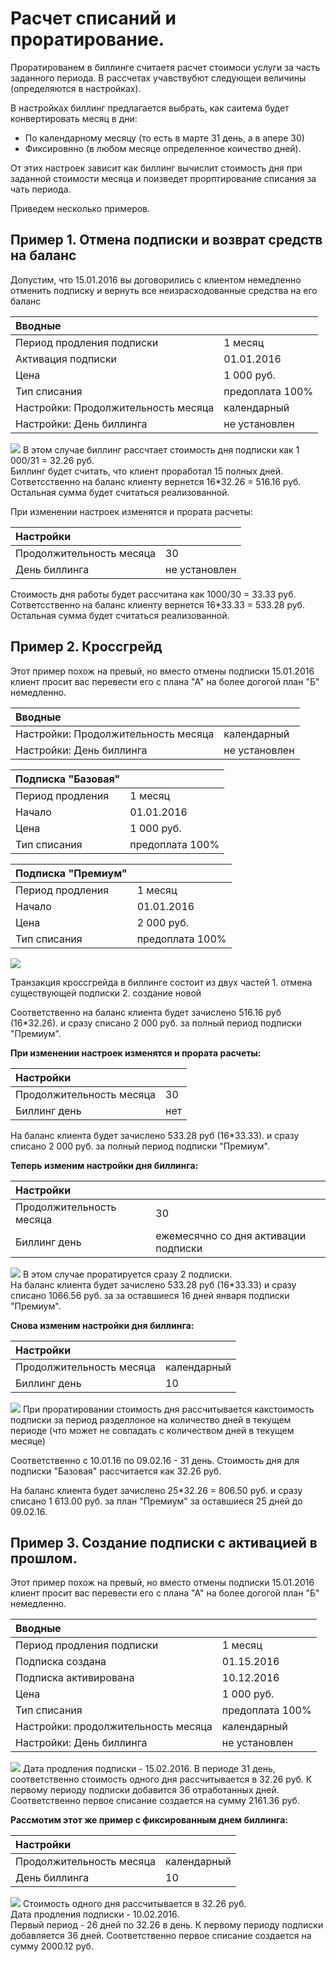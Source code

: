 # Расчет списаний и проратирование.

Проратированем в биллинге считаетя расчет стоимоси услуги за часть заданного периода. В рассчетах учавствубют следующеи величины \(определяются в настройках\).

В настройках биллинг предлагается выбрать, как саитема будет конвертировать месяц в дни:

* По календарному месяцу \(то есть в марте 31 день, а в апере 30\)
* Фиксировнно \(в любом месяце определенное коичество дней\). 

От этих настроек зависит как биллинг вычислит стоимость дня при заданной стоимости месяца и поизведет прорптирование списания за чать периода.

Приведем несколько примеров.

## Пример 1. Отмена подписки и возврат средств на баланс

Допустим, что 15.01.2016 вы договорились с клиентом немедленно отменить подписку и вернуть все неизрасходованные средства на его баланс

| Вводные |  |
| :--- | :--- |
| Период продления подписки | 1 месяц |
| Активация подписки | 01.01.2016 |
| Цена | 1 000 руб. |
| Тип списания | предоплата 100% |
| Настройки: Продолжительность месяца | календарный |
| Настройки: День биллинга | не установлен |

![](../assets/prorata-1.png) В этом случае биллинг рассчтает стоимость дня подписки как 1 000/31 = 32.26 руб.  
Биллинг будет считать, что клиент проработал 15 полных дней. Cответсственно на баланс клиенту вернется 16\*32.26 = 516.16 руб. Остальная сумма будет считаться реализованной.

При изменении настроек изменятся и прората расчеты:

| Настройки |  |
| :--- | :--- |
| Продолжительность месяца | 30 |
| День биллинга | не установлен |

Стоимость дня работы будет рассчитана как 1000/30 = 33.33 руб.  
Cответсственно на баланс клиенту вернется 16\*33.33 = 533.28 руб.  
Остальная сумма будет считаться реализованной.

## Пример 2. Кроссгрейд

Этот пример похож на превый, но вместо отмены подписки 15.01.2016 клиент просит вас перевести его с плана "А" на более догогой план "Б" немедленно.

| Вводные |  |
| :--- | :--- |
| Настройки: Продолжительность месяца | календарный |
| Настройки: День биллинга | не установлен |

| Подписка "Базовая" |  |
| :--- | :--- |
| Период продления | 1 месяц |
| Начало | 01.01.2016 |
| Цена | 1 000 руб. |
| Тип списания | предоплата 100% |

| Подписка "Премиум" |  |
| :--- | :--- |
| Период продления | 1 месяц |
| Начало | 01.01.2016 |
| Цена | 2 000 руб. |
| Тип списания | предоплата 100% |

![](../assets/prorata-2.png)

Транзакция кроссгрейда в биллинге состоит из двух частей 1. отмена существующей подписки 2. создание новой

Соответственно на баланс клиента будет зачислено 516.16 руб \(16\*32.26\). и сразу списано 2 000 руб. за полный период подписки "Премиум".

**При изменении настроек изменятся и прората расчеты:**

| Настройки |  |
| :--- | :--- |
| Продолжительность месяца | 30 |
| Биллинг день | нет |

На баланс клиента будет зачислено 533.28 руб \(16\*33.33\). и сразу списано 2 000 руб. за полный период подписки "Премиум".

**Теперь изменим настройки дня биллинга:**

| Настройки |  |
| :--- | :--- |
| Продолжительность месяца | 30 |
| Биллинг день | ежемесячно со дня активации подписки |

![](../assets/prorata-21.png) В этом случае проратируется сразу 2 подписки.  
На баланс клиента будет зачислено 533.28 руб \(16\*33.33\) и сразу списано 1066.56 руб. за за оставшиеся 16 дней января подписки "Премиум".

**Снова изменим настройки дня биллинга:**

| Настройки |  |
| :--- | :--- |
| Продолжительность месяца | календарный |
| Биллинг день | 10 |

![](../assets/prorata-2-2.png) При проратировании стоимость дня рассчитывается какстоимость подписки за период разделлоное на количество дней в текущем периоде \(что может не совпадать с количеством дней в текущем месяце\)

Соответственно с 10.01.16 по 09.02.16 - 31 день. Стоимость дня для подписки "Базовая" рассчитается как 32.26 руб.

На баланс клиента будет зачислено 25\*32.26 = 806.50 руб. и сразу списано 1 613.00 руб. за план "Премиум" за оставшиеся 25 дней до 09.02.16.

## Пример 3. Создание подписки с активацией в прошлом.

Этот пример похож на превый, но вместо отмены подписки 15.01.2016 клиент просит вас перевести его с плана "А" на более догогой план "Б" немедленно.

| Вводные |  |
| :--- | :--- |
| Период продления подписки | 1 месяц |
| Подписка создана | 01.15.2016 |
| Подписка активирована | 10.12.2016 |
| Цена | 1 000 руб. |
| Тип списания | предоплата 100% |
| Настройки: продолжительность месяца | календарный |
| Настройки: День биллинга | не установлен |

![](../assets/prorata-3-1.png) Дата продления подписки - 15.02.2016. В периоде 31 день, соответственно стоимость одного дня рассчитывается в 32.26 руб. К первому периоду подписки добавится 36 отработанных дней. Соответственно первое списание создается на сумму 2161.36 руб.

**Рассмотим этот же пример с фиксированным днем биллинга:**

| Настройки |  |
| :--- | :--- |
| Продолжительность месяца | календарный |
| День биллинга | 10 |

![](../assets/prorata-3-2.png) Стоимость одного дня рассчитывается в 32.26 руб.  
Дата продления подписки - 10.02.2016.  
Первый период - 26 дней по 32.26 в день. К первому периоду подписки добавляется 36 дней. Соответственно первое списание создается на сумму 2000.12 руб.


